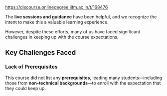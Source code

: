 https://discourse.onlinedegree.iitm.ac.in/t/168476

The <strong>live sessions and guidance</strong> have been helpful, and we recognize the intent to make this a valuable learning experience.</p>
<p>However, despite these efforts, many of us have faced significant challenges in keeping up with the course expectations.</p>
<h2><a class="anchor" href="#p-599766-key-challenges-faced-1" name="p-599766-key-challenges-faced-1"></a><strong>Key Challenges Faced</strong></h2>
<h3><a class="anchor" href="#p-599766-lack-of-prerequisites-2" name="p-599766-lack-of-prerequisites-2"></a> <strong>Lack of Prerequisites</strong></h3>
<p>This course did not list any <strong>prerequisites</strong>, leading many students—including those from <strong>non-technical backgrounds</strong>—to enroll with the expectation that they could keep up.